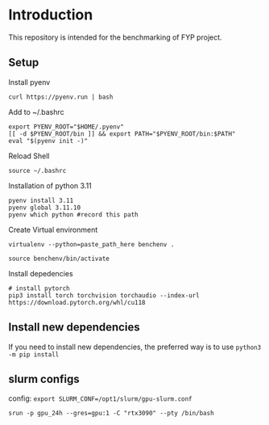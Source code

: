 # Introduction

This repository is intended for the benchmarking of FYP project.

## Setup 

Install pyenv 
``` 
curl https://pyenv.run | bash

```

Add to  ~/.bashrc
``` 
export PYENV_ROOT="$HOME/.pyenv"
[[ -d $PYENV_ROOT/bin ]] && export PATH="$PYENV_ROOT/bin:$PATH"
eval "$(pyenv init -)"
```

Reload Shell 
```
source ~/.bashrc
```

Installation of python 3.11
```
pyenv install 3.11
pyenv global 3.11.10
pyenv which python #record this path
```
Create Virtual environment
```
virtualenv --python=paste_path_here benchenv .

source benchenv/bin/activate
```

Install depedencies
```
# install pytorch
pip3 install torch torchvision torchaudio --index-url https://download.pytorch.org/whl/cu118
```



## Install new dependencies

If you need to install new dependencies, the preferred way is to use `python3 -m pip install`

## slurm configs 
config: `export SLURM_CONF=/opt1/slurm/gpu-slurm.conf`


`srun -p gpu_24h --gres=gpu:1 -C "rtx3090" --pty /bin/bash`